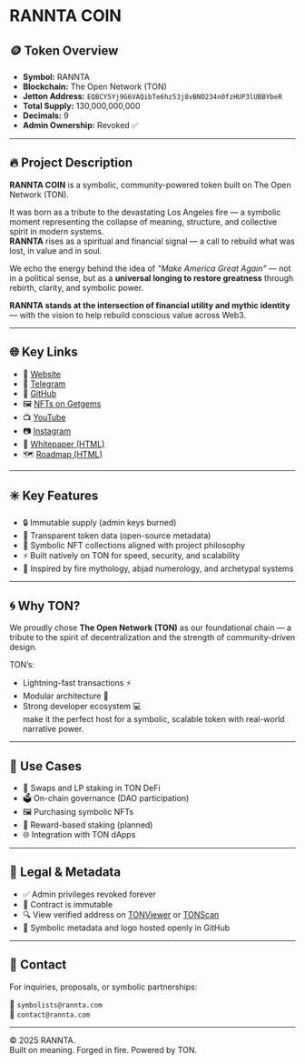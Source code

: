 # RANNTA COIN

## 🪙 Token Overview
- **Symbol:** RANNTA  
- **Blockchain:** The Open Network (TON)  
- **Jetton Address:** `EQBCY5Yj9G6VAQibTe6hz53j8vBNO234n0fzHUP3lUBBYbeR`  
- **Total Supply:** 130,000,000,000  
- **Decimals:** 9  
- **Admin Ownership:** Revoked ✅  

---

## 🔥 Project Description
**RANNTA COIN** is a symbolic, community-powered token built on The Open Network (TON).

It was born as a tribute to the devastating Los Angeles fire — a symbolic moment representing the collapse of meaning, structure, and collective spirit in modern systems.  
**RANNTA** rises as a spiritual and financial signal — a call to rebuild what was lost, in value and in soul.

We echo the energy behind the idea of _"Make America Great Again"_ — not in a political sense, but as a **universal longing to restore greatness** through rebirth, clarity, and symbolic power.

**RANNTA stands at the intersection of financial utility and mythic identity** — with the vision to help rebuild conscious value across Web3.

---

## 🌐 Key Links
- 🔗 [Website](https://rannta.com)  
- 💬 [Telegram](https://t.me/ranntacoin2025)  
- 📁 [GitHub](https://github.com/ilia144000/rannta-token)  
- 🖼 [NFTs on Getgems](https://getgems.io/rannta)  
- 📺 [YouTube](https://youtube.com/@ranntacoin)  
- 📷 [Instagram](https://instagram.com/ranntacoin)  
- 📘 [Whitepaper (HTML)](https://ilia144000.github.io/ranntaweb-v2/whitepaper.html)  
- 🗺 [Roadmap (HTML)](https://ilia144000.github.io/ranntaweb-v2/roadmap.html)

---

## ✳️ Key Features
- 🔒 Immutable supply (admin keys burned)
- 🧿 Transparent token data (open-source metadata)
- 💠 Symbolic NFT collections aligned with project philosophy
- ⚡ Built natively on TON for speed, security, and scalability
- 📖 Inspired by fire mythology, abjad numerology, and archetypal systems

---

## 🌀 Why TON?
We proudly chose **The Open Network (TON)** as our foundational chain — a tribute to the spirit of decentralization and the strength of community-driven design.

TON’s:
- Lightning-fast transactions ⚡  
- Modular architecture 🧩  
- Strong developer ecosystem 💻  
make it the perfect host for a symbolic, scalable token with real-world narrative power.

---

## 🧠 Use Cases
- 🔄 Swaps and LP staking in TON DeFi
- 🗳 On-chain governance (DAO participation)
- 🖼 Purchasing symbolic NFTs
- 🎁 Reward-based staking (planned)
- 🌐 Integration with TON dApps

---

## 📜 Legal & Metadata
- ✅ Admin privileges revoked forever  
- 🧾 Contract is immutable  
- 🔍 View verified address on [TONViewer](https://tonviewer.com/EQBCY5Yj9G6VAQibTe6hz53j8vBNO234n0fzHUP3lUBBYbeR) or [TONScan](https://tonscan.org/address/EQBCY5Yj9G6VAQibTe6hz53j8vBNO234n0fzHUP3lUBBYbeR)  
- 🧠 Symbolic metadata and logo hosted openly in GitHub

---

## 🔗 Contact
For inquiries, proposals, or symbolic partnerships:

📧 `symbolists@rannta.com`  
📧 `contact@rannta.com`

---

© 2025 RANNTA.  
Built on meaning. Forged in fire. Powered by TON.




